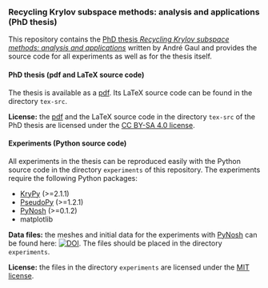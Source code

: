 ### Recycling Krylov subspace methods: analysis and applications (PhD thesis)

This repository contains the [PhD thesis *Recycling Krylov subspace methods: analysis and applications*](http://opus4.kobv.de/opus4-tuberlin/frontdoor/index/index/docId/5576) written by André Gaul and provides the source code for all experiments as well as for the thesis itself.

#### PhD thesis (pdf and LaTeX source code)
The thesis is available as a [pdf](http://opus4.kobv.de/opus4-tuberlin/files/5576/gaul_andre.pdf). Its LaTeX source code can be found in the directory `tex-src`.

**License:** the [pdf](http://opus4.kobv.de/opus4-tuberlin/files/5576/gaul_andre.pdf)  and the LaTeX source code in the directory `tex-src` of the PhD thesis are licensed under the [CC BY-SA 4.0 license](https://creativecommons.org/licenses/by-sa/4.0/deed.en_US).

#### Experiments (Python source code)
All experiments in the thesis can be reproduced easily with the Python source code in the directory `experiments` of this repository. The experiments require the following Python packages:
 * [KryPy](https://github.com/andrenarchy/krypy) (>=2.1.1)
 * [PseudoPy](https://github.com/andrenarchy/pseudopy) (>=1.2.1)
 * [PyNosh](https://github.com/nschloe/pynosh) (>=0.1.2)
 * matplotlib

**Data files:** the meshes and initial data for the experiments with [PyNosh](https://github.com/nschloe/pynosh) can be found here:
[![DOI](https://zenodo.org/badge/doi/10.5281/zenodo.11074.png)](http://dx.doi.org/10.5281/zenodo.11074). The files should be placed in the directory `experiments`.

**License:** the files in the directory `experiments` are licensed under the [MIT license](http://opensource.org/licenses/mit-license.php).
